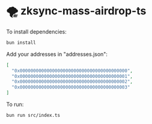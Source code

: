 # 🌪️ zksync-mass-airdrop-ts

To install dependencies:

```bash
bun install
```

Add your addresses in "addresses.json":

```json
[
  "0x0000000000000000000000000000000000000000",
  "0x0000000000000000000000000000000000000001",
  "0x0000000000000000000000000000000000000002",
  "0x0000000000000000000000000000000000000003"
]
```

To run:

```bash
bun run src/index.ts
```
